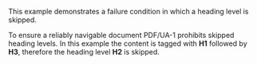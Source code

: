 This example demonstrates a failure condition in which a heading level is skipped.
 
To ensure a reliably navigable document PDF/UA-1 prohibits skipped heading levels. In this example the content is tagged with **H1** followed by **H3**, therefore the heading level **H2** is skipped.

